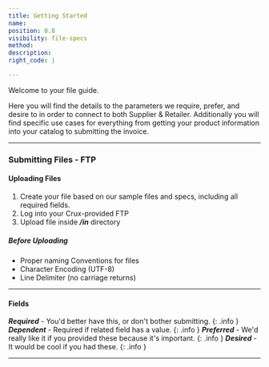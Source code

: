 ```yaml
---
title: Getting Started
name:
position: 0.8
visibility: file-specs
method:
description:
right_code: |

---
```


Welcome to your file guide.

Here you will find the details to the parameters we require, prefer, and desire to in order to connect to both Supplier & Retailer. Additionally you will find specific use cases for everything from getting your product information into your catalog to submitting the invoice.

----
### Submitting Files - FTP

#### Uploading Files
1.	Create your file based on our sample files and specs, including all required fields.
2.	Log into your Crux-provided FTP
3.	Upload file inside ***/in*** directory

##### Before Uploading
- Proper naming Conventions for files
- Character Encoding (UTF-8)
- Line Delimiter (no carriage returns)

----
#### Fields

***Required*** - You'd better have this, or don't bother submitting.
{: .info }
***Dependent*** - Required if related field has a value.
{: .info }
***Preferred*** - We'd really like it if you provided these because it's important.
{: .info }
***Desired*** - It would be cool if you had these.
{: .info }

----